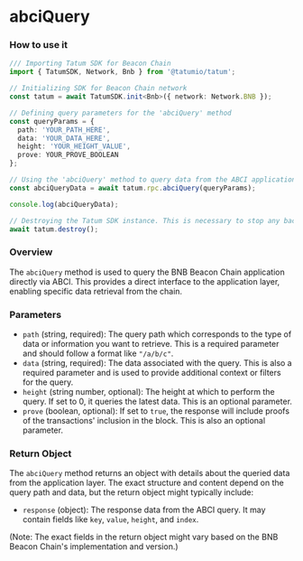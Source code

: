 # abciQuery

### How to use it

```typescript
/// Importing Tatum SDK for Beacon Chain
import { TatumSDK, Network, Bnb } from '@tatumio/tatum';

// Initializing SDK for Beacon Chain network
const tatum = await TatumSDK.init<Bnb>({ network: Network.BNB });

// Defining query parameters for the 'abciQuery' method
const queryParams = {
  path: 'YOUR_PATH_HERE',   
  data: 'YOUR_DATA_HERE',  
  height: 'YOUR_HEIGHT_VALUE',  
  prove: YOUR_PROVE_BOOLEAN
};

// Using the 'abciQuery' method to query data from the ABCI application
const abciQueryData = await tatum.rpc.abciQuery(queryParams);

console.log(abciQueryData);

// Destroying the Tatum SDK instance. This is necessary to stop any background jobs that the SDK may have started.
await tatum.destroy();
```

### Overview

The `abciQuery` method is used to query the BNB Beacon Chain application directly via ABCI. This provides a direct interface to the application layer, enabling specific data retrieval from the chain.

### Parameters

- `path` (string, required): The query path which corresponds to the type of data or information you want to retrieve. This is a required parameter and should follow a format like `"/a/b/c"`.
- `data` (string, required): The data associated with the query. This is also a required parameter and is used to provide additional context or filters for the query.
- `height` (string number, optional): The height at which to perform the query. If set to 0, it queries the latest data. This is an optional parameter.
- `prove` (boolean, optional): If set to `true`, the response will include proofs of the transactions' inclusion in the block. This is also an optional parameter.

### Return Object

The `abciQuery` method returns an object with details about the queried data from the application layer. The exact structure and content depend on the query path and data, but the return object might typically include:

- `response` (object): The response data from the ABCI query. It may contain fields like `key`, `value`, `height`, and `index`.

(Note: The exact fields in the return object might vary based on the BNB Beacon Chain's implementation and version.)
